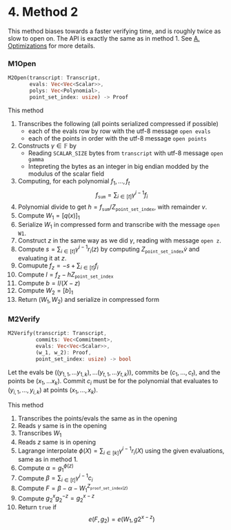 # 4. Method 2

This method biases towards a faster verifying time, and is roughly twice as slow to open on.
The API is exactly the same as in method 1.
See [A. Optimizations](./a_optimizations) for more details.

### M1Open

```rust
M2Open(transcript: Transcript, 
       evals: Vec<Vec<Scalar>>, 
       polys: Vec<Polynomial>, 
       point_set_index: usize) -> Proof
```
This method 
1. Transcribes the following (all points serialized compressed if possible)
    - each of the evals row by row with the utf-8 message `open evals`
    - each of the points in order with the utf-8 message `open points`
2. Constructs $\gamma \in \mathbb{F}$ by
    - Reading `SCALAR_SIZE` bytes from `transcript` with utf-8 message `open gamma`
    - Intepreting the bytes as an integer in big endian modded by the modulus of the scalar field
3. Computing, for each polynomial ${f_1, \ldots, f_t}$
$$
f_\mathtt{sum} = \sum_{i \in [t]} \gamma^{i-1} f_i
$$
4. Polynomial divide to get $h = f_\mathtt{sum} / Z_\mathtt{point\_set\_index}$, with remainder $v$.
5. Compute $W_1 = [q(x)]_1$ 
6. Serialize $W_1$ in compressed form and transcribe with the message `open W1`.
7. Construct $z$ in the same way as we did $\gamma$, reading with message `open z`.
8. Compute $s = \sum_{i \in [t]} \gamma^{i - 1} r_i(z)$ by computing $Z_\texttt{point\_set\_index} \dot v$ and evaluating it at $z$.
9. Comupute $f_z = -s + \sum_{i \in [t]} f_i$
10. Compute $l = f_z - h Z_\mathtt{point\_set\_index}$
11. Compute $b = l / (X - z)$
12. Compute $W_2 = [b]_1$
13. Return $(W_1, W_2)$ and serialize in compressed form

### M2Verify

```rust
M2Verify(transcript: Transcript, 
         commits: Vec<Commitment>, 
         evals: Vec<Vec<Scalar>>,
         (w_1, w_2): Proof,
         point_set_index: usize) -> bool
```

Let the evals be $((y_{1, 1}, \ldots y_{1, k}), \ldots (y_{t, 1}, \ldots y_{t, k}))$, commits be $(c_1, \ldots, c_t)$, and the points be $(x_1, \ldots x_k)$.
Commit $c_i$ must be for the polynomial that evaluates to $(y_{i, 1}, \ldots, y_{i, k})$ at points $(x_1, \ldots, x_k)$.

This method
1. Transcribes the points/evals the same as in the opening
2. Reads $\gamma$ same is in the opening
3. Transcribes $W_1$
4. Reads $z$ same is in opening
5. Lagrange interpolate $\phi(X) = \sum_{i \in [k]} \gamma^{i-1} r_i(X)$ using the given evaluations, same as in method 1.
6. Compute $\alpha = g_1^{\phi(z)}$
7. Compute $\beta = \sum_{i \in [t]} \gamma^{i-1} c_i$
8. Compute $F = \beta - \alpha - W_1^{Z_{\texttt{proof\_set\_index}(z)}}$
9. Compute $g_2^xg_2^{-z} = g_2^{x-z}$
10. Return `true` if 
$$
e(F, g_2) = e(W_1, g2^{x-z})
$$
